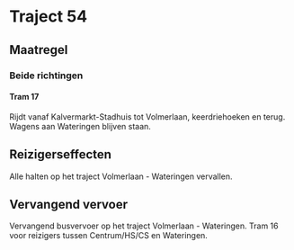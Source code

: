 # Traject 54
## Maatregel
### Beide richtingen

#### Tram 17
Rijdt vanaf Kalvermarkt-Stadhuis tot Volmerlaan, keerdriehoeken en terug.
Wagens aan Wateringen blijven staan.

## Reizigerseffecten
Alle halten op het traject Volmerlaan - Wateringen vervallen.

## Vervangend vervoer
Vervangend busvervoer op het traject Volmerlaan - Wateringen.
Tram 16 voor reizigers tussen Centrum/HS/CS en Wateringen.



